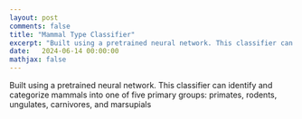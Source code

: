 ```yaml
---
layout: post
comments: false
title: "Mammal Type Classifier"
excerpt: "Built using a pretrained neural network. This classifier can identify and categorize mammals into one of five primary groups: primates, rodents, ungulates, carnivores, and marsupials"
date:   2024-06-14 00:00:00
mathjax: false
---
```


Built using a pretrained neural network. This classifier can identify and categorize mammals into one of five primary groups: primates, rodents, ungulates, carnivores, and marsupials
